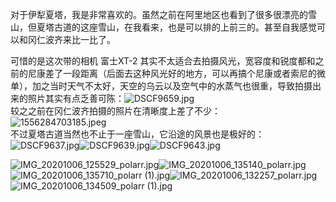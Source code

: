 对于伊犁夏塔，我是非常喜欢的。虽然之前在阿里地区也看到了很多很漂亮的雪山，但夏塔古道的这座雪山，在我看来，也是可以排的上前三的。甚至自我感觉可以和冈仁波齐来比一比了。

可惜的是这次带的相机 富士XT-2 其实不太适合去拍摄风光，宽容度和锐度都和之前的尼康差了一段距离（后面去这种风光好的地方，可以再搞个尼康或者索尼的微单），加之当时天气不太好，天空的乌云以及空气中的水蒸气也很重，导致拍摄出来的照片其实有点乏善可陈：![DSCF9659.jpg](https://cdn.nlark.com/yuque/0/2021/jpeg/296173/1616926948137-08573075-6d80-4b60-b8df-bb7e4e718cfc.jpeg#align=left&display=inline&height=1006&name=DSCF9659.jpg&originHeight=1006&originWidth=1350&size=1211828&status=done&style=none&width=1350)<br />较之之前在冈仁波齐拍摄的照片在清晰度上差了不少：<br />![1556284703185.jpeg](https://cdn.nlark.com/yuque/0/2020/jpeg/296173/1591544874047-ddbab8f6-61e4-4b05-a952-16ed5c004aaf.jpeg#align=left&display=inline&height=4000&name=1556284703185.jpeg&originHeight=4000&originWidth=6000&size=2190331&status=done&style=none&width=6000)<br />不过夏塔古道当然也不止于一座雪山，它沿途的风景也是极好的：<br />![DSCF9637.jpg](https://cdn.nlark.com/yuque/0/2021/jpeg/296173/1616926942030-e1b10143-f806-45f1-8010-bb62f8c3d88e.jpeg#align=left&display=inline&height=1346&name=DSCF9637.jpg&originHeight=1346&originWidth=1050&size=1368848&status=done&style=none&width=1050)![DSCF9639.jpg](https://cdn.nlark.com/yuque/0/2021/jpeg/296173/1616926944192-ebf321f3-aba1-414d-a825-ec3a20baeed8.jpeg#align=left&display=inline&height=1012&name=DSCF9639.jpg&originHeight=1012&originWidth=1350&size=1152796&status=done&style=none&width=1350)![DSCF9643.jpg](https://cdn.nlark.com/yuque/0/2021/jpeg/296173/1616926946119-13c4c53c-ad30-4231-b611-84c60813a697.jpeg#align=left&display=inline&height=900&name=DSCF9643.jpg&originHeight=900&originWidth=1350&size=999131&status=done&style=none&width=1350)

![IMG_20201006_125529_polarr.jpg](https://cdn.nlark.com/yuque/0/2021/jpeg/296173/1616927709906-a462e98d-2be5-4eda-a189-b62f84d816f6.jpeg#align=left&display=inline&height=1824&name=IMG_20201006_125529_polarr.jpg&originHeight=1824&originWidth=3491&size=2372975&status=done&style=none&width=3491)![IMG_20201006_135140_polarr.jpg](https://cdn.nlark.com/yuque/0/2021/jpeg/296173/1616927714849-764a2770-a8b5-4387-ba87-8ff43666fa7c.jpeg#align=left&display=inline&height=3055&name=IMG_20201006_135140_polarr.jpg&originHeight=3055&originWidth=3456&size=4233989&status=done&style=none&width=3456)![IMG_20201006_135710_polarr (1).jpg](https://cdn.nlark.com/yuque/0/2021/jpeg/296173/1616927717006-21b5c132-34b0-47cf-b5f7-c68bc6266545.jpeg#align=left&display=inline&height=1416&name=IMG_20201006_135710_polarr%20%281%29.jpg&originHeight=1416&originWidth=2045&size=884421&status=done&style=none&width=2045)![IMG_20201006_132257_polarr.jpg](https://cdn.nlark.com/yuque/0/2021/jpeg/296173/1616927718888-e48818ba-5ca0-4416-8e90-dbd4c44c40cc.jpeg#align=left&display=inline&height=1542&name=IMG_20201006_132257_polarr.jpg&originHeight=1542&originWidth=1908&size=1419578&status=done&style=none&width=1908)<br />![IMG_20201006_134509_polarr (1).jpg](https://cdn.nlark.com/yuque/0/2021/jpeg/296173/1616927838637-4f55cadc-75af-47a1-9f8f-49df994add15.jpeg#align=left&display=inline&height=3456&name=IMG_20201006_134509_polarr%20%281%29.jpg&originHeight=3456&originWidth=3456&size=4765990&status=done&style=none&width=3456)

